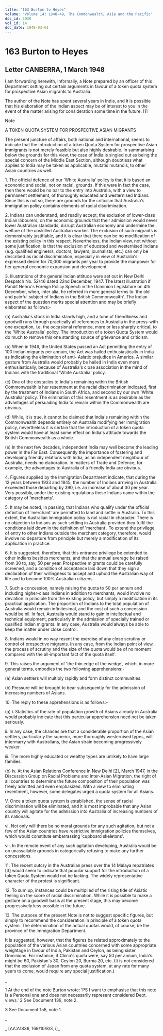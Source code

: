 ```yaml
---
title: "163 Burton to Heyes"
volume: "Volume 14: 1948-49, The Commonwealth, Asia and the Pacific"
doc_id: 5939
vol_id: 14
doc_date: 1948-03-01
---
```


# 163 Burton to Heyes

## Letter CANBERRA, 1 March 1948

I am forwarding herewith, informally, a Note prepared by an officer of this Department setting out certain arguments in favour of a token quota system for prospective Asian migrants to Australia.

The author of the Note has spent several years in India, and it is possible that his elaboration of the Indian aspect may be of interest to you in the event of the matter arising for consideration some time in the future. [1]

Note

A TOKEN QUOTA SYSTEM FOR PROSPECTIVE ASIAN MIGRANTS

The present juncture of affairs, both national and international, seems to indicate that the introduction of a token Quota System for prospective Asian immigrants is not merely feasible but also highly desirable. In summarising below the grounds for this view, the case of India is singled out as being the special concern of the Middle East Section, although doubtless what applies to India may be taken as applicable, mutatis mutandis, to other Asian countries as well.

1\. The official defence of our 'White Australia' policy is that it is based an economic and social, not on racial, grounds. If this were in fact the case, then there would be no bar to the entry into Australia, with a view to permanent settlement, of thoroughly educated and westernised Indians. Since this is not so, there are grounds for the criticism that Australia's immigration policy contains elements of racial discrimination.

2\. Indians can understand, and readily accept, the exclusion of lower-class Indian labourers, on the economic grounds that their admission would never lower Australian standards, disrupt Australian economy and undermine the welfare of the unskilled Australian worker. The exclusion of such migrants is demonstrably justifiable, and it is clear that there can be no modification of the existing policy in this respect. Nevertheless, the Indian view, not without some justification, is that the exclusion of educated and westernised Indians (e.g. qualified engineers, doctors, lawyers, journalists, etc.) can only be described as racial discrimination, especially in view of Australia's expressed desire for 70,000 migrants per year to provide the manpower for her general economic expansion and development.

3\. Illustrations of the general Indian attitude were set out in New Delhi Despatch No. 52/46 dated 22nd December, 1947. The latest illustration if Pandit Nehru's Foreign Policy Speech in the Dominion Legislature on 4th December, when, inter alia, he referred in more general terms to 'the old and painful subject of Indians in the British Commonwealth'. The Indian aspect of the question merits special attention and may be briefly elaborated as follows:-

(a) Australia's stock in India stands high, and a tone of friendliness and goodwill runs through practically all references to Australia in the press-with one exception, i.e. the occasional reference, more or less sharply critical, to the 'White Australia' policy. The introduction of a token Quota System would do much to remove this one standing source of grievance and criticism.

(b) When in 1946, the United States passed an Act permitting the entry of 100 Indian migrants per annum, the Act was hailed enthusiastically in India as indicating the elimination of anti- Asiatic prejudice in America. A similar gesture from Australia would probably be hailed in India even more enthusiastically, because of Australia's close association in the mind of Indians with the traditional 'White Australia' policy.

(c) One of the obstacles to India's remaining within the British Commonwealth is her resentment at the racial discrimination indicated, first by the treatment of Indians in South Africa, and second by our own 'White Australia' policy. The elimination of this resentment is as desirable as the advantages of persuading India to remain within the Commonwealth are obvious.

(d) While, it is true, it cannot be claimed that India's remaining within the Commonwealth depends entirely on Australia modifying her Immigration policy, nevertheless it is certain that the introduction of a token quota system would have at least some effect on India's attitude towards the British Commonwealth as a whole.

(e) In the next few decades, independent India may well become the leading power in the Far East. Consequently the importance of fostering and developing friendly relations with India, as an independent neighbour of Australia, needs no elaboration. In matters of Trade and Defence, for example, the advantages to Australia of a friendly India are obvious.

4\. Figures supplied by the Immigration Department indicate, that during the 12 years between 1933 and 1945, the number of Indians arriving in Australia exceeded those departing by 390, i.e. an increase of about 30 per year. Very possibly, under the existing regulations these Indians came within the category of 'merchants'.

5\. It may be noted, in passing, that Indians who qualify under the official definition of 'merchant' are permitted to land and settle in Australia. To this extent, the Australian immigration policy is not racial in character. There is no objection to Indians as such settling in Australia provided they fulfil the conditions laid down in the definition of 'merchant'. To extend the privilege of entry to other Indians outside the merchant category, therefore, would involve no departure from principle but merely a modification of its application in practice.

6\. It is suggested, therefore, that this entrance privilege be extended to other Indians besides merchants, and that the annual average be raised from 30 to, say, 50 per year. Prospective migrants could be carefully screened, and a condition of acceptance laid down that they sign a declaration of their willingness to accept and uphold the Australian way of life and to become 100% Australian citizens.

7\. Such a concession, namely raising the quota to 50 per annum and including higher-class Indians in addition to merchants, would involve no deviation in principle from the existing policy, but simply a modification in its practical application. The proportion of Indians to the total population of Australia would remain infinitesimal, and the cost of such a concession would be nil. In fact, Australia would stand to gain in intellectual and technical equipment, particularly in the admission of specially trained or qualified Indian migrants. In any case, Australia would always be able to keep the matter under close control.

8\. Indians would in no way resent the exercise of any close scrutiny or control of prospective migrants. In any case, from the Indian point of view, the process of scrutiny and the size of the quota would be of no moment compared with the all-important fact of the quota itself.

9\. This raises the argument of 'the thin edge of the wedge', which, in more general terms, embodies the two following apprehensions:-

(a) Asian settlers will multiply rapidly and form distinct communities.

(b) Pressure will be brought to bear subsequently for the admission of increasing numbers of Asians.

10\. The reply to these apprehensions is as follows:-

(a) i. Statistics of the rate of population growth of Asians already in Australia would probably indicate that this particular apprehension need not be taken seriously.

ii. In any case, the chances are that a considerable proportion of the Asian settlers, particularly the superior, more thoroughly westernised types, will intermarry with Australians, the Asian strain becoming progressively weaker.

iii. The more highly educated or wealthy types are unlikely to have large families.

(b) iv. At the Asian Relations Conference in New Delhi [2], March 1947, in the Discussion Group on Racial Problems and Inter-Asian Migration, the right of all countries to determine the future composition of their population was freely admitted and even emphasized. With a view to eliminating resentment, however, some delegates urged a quota system for all Asians.

V. Once a token quota system is established, the sense of racial discrimination will be eliminated, and it is most improbable that any Asian country will agitate for the admission into Australia of increasing numbers of its nationals.

vi. Not only will there be no moral grounds for any such agitation, but not a few of the Asian countries have restrictive Immigration policies themselves, which would constitute embarrassing 'cupboard skeletons'.

vii. In the remote event of any such agitation developing, Australia would be on unassailable grounds in categorically refusing to make any further concessions.

11\. The recent outcry in the Australian press over the 14 Malaya repatriates [3] would seem to indicate that popular support for the introduction of a token Quota System would not be lacking. The widely representative character of the protest is significant.

12\. To sum up, instances could be multiplied of the rising tide of Asiatic feeling on the score of racial discrimination. While it is possible to make a gesture on a goodwill basis at the present stage, this may become progressively less possible in the future.

13\. The purpose of the present Note is not to suggest specific figures, but simply to recommend the consideration in principle of a token quota system. The determination of the actual quotas would, of course, be the province of the Immigration Department.

It is suggested, however, that the figures be related approximately to the population of the various Asian countries concerned with some appropriate weightage in favour of India, Pakistan and Ceylon, as being sister Dominions. For instance, if China's quota were, say 50 per annum, India's might be 60, Pakistan's 30, Ceylon 20, Burma 20, etc. (It is not considered that the exclusion of Japan from any quota system, at any rate for many years to come, would require any special justification.)

_

1 At the end of the note Burton wrote: 'PS I want to emphasise that this note is a Personal one and does not necessarily represent considered Dept. views.' 2 See Document 139, note 2.

3 See Document 158, note 1.

_

_ [AA:A1838, 169/10/8/3, i]_
